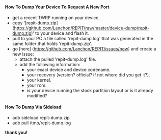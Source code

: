 #### How To Dump Your Device To Request A New Port

- get a recent TWRP running on your device.
- copy '[repit-dump.zip] (https://github.com/Lanchon/REPIT/raw/master/device-dump/repit-dump.zip)' to your device and flash it.
- pull to your PC a file called 'repit-dump.log' that was generated in the same folder that holds 'repit-dump.zip'.
- go [here] (https://github.com/Lanchon/REPIT/issues/new) and create a new issue:
  - attach the pulled 'repit-dump.log' file.
  - add the following information:
    - your exact device and device codename.
    - your recovery (version? official? if not where did you get it?).
    - your kernel.
    - your rom.
    - is your device running the stock partition layout or is it already modified?

#### How To Dump Via Sideload

- adb sideload repit-dump.zip
- adb pull /tmp/repit-dump.log

**thank you!**
